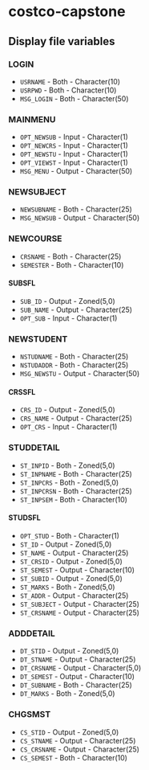 # costco-capstone

## Display file variables

### LOGIN

-   `USRNAME` - Both - Character(10)
-   `USRPWD` - Both - Character(10)
-   `MSG_LOGIN` - Both - Character(50)

### MAINMENU

-   `OPT_NEWSUB` - Input - Character(1)
-   `OPT_NEWCRS` - Input - Character(1)
-   `OPT_NEWSTU` - Input - Character(1)
-   `OPT_VIEWST` - Input - Character(1)
-   `MSG_MENU` - Output - Character(50)

### NEWSUBJECT

-   `NEWSUBNAME` - Both - Character(25)
-   `MSG_NEWSUB` - Output - Character(50)

### NEWCOURSE

-   `CRSNAME` - Both - Character(25)
-   `SEMESTER` - Both - Character(10)

#### SUBSFL

-   `SUB_ID` - Output - Zoned(5,0)
-   `SUB_NAME` - Output - Character(25)
-   `OPT_SUB` - Input - Character(1)

### NEWSTUDENT

-   `NSTUDNAME` - Both - Character(25)
-   `NSTUDADDR` - Both - Character(25)
-   `MSG_NEWSTU` - Output - Character(50)

#### CRSSFL

-   `CRS_ID` - Output - Zoned(5,0)
-   `CRS_NAME` - Output - Character(25)
-   `OPT_CRS` - Input - Character(1)

### STUDDETAIL

-   `ST_INPID` - Both - Zoned(5,0)
-   `ST_INPNAME` - Both - Character(25)
-   `ST_INPCRS` - Both - Zoned(5,0)
-   `ST_INPCRSN` - Both - Character(25)
-   `ST_INPSEM` - Both - Character(10)

#### STUDSFL

-   `OPT_STUD` - Both - Character(1)
-   `ST_ID` - Output - Zoned(5,0)
-   `ST_NAME` - Output - Character(25)
-   `ST_CRSID` - Output - Zoned(5,0)
-   `ST_SEMEST` - Output - Character(10)
-   `ST_SUBID` - Output - Zoned(5,0)
-   `ST_MARKS` - Both - Zoned(5,0)
-   `ST_ADDR` - Output - Character(25)
-   `ST_SUBJECT` - Output - Character(25)
-   `ST_CRSNAME` - Output - Character(25)

### ADDDETAIL

-   `DT_STID` - Output - Zoned(5,0)
-   `DT_STNAME` - Output - Character(25)
-   `DT_CRSNAME` - Output - Character(5,0)
-   `DT_SEMEST` - Output - Character(10)
-   `DT_SUBNAME` - Both - Character(25)
-   `DT_MARKS` - Both - Zoned(5,0)

### CHGSMST

-   `CS_STID` - Output - Zoned(5,0)
-   `CS_STNAME` - Output - Character(25)
-   `CS_CRSNAME` - Output - Character(25)
-   `CS_SEMEST` - Both - Character(10)
